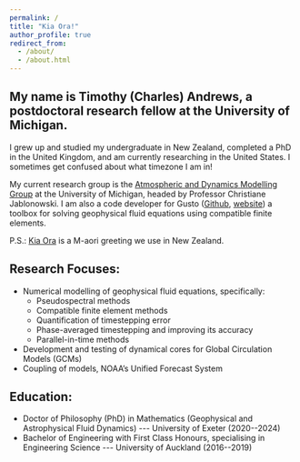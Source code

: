 ```yaml
---
permalink: /
title: "Kia Ora!"
author_profile: true
redirect_from: 
  - /about/
  - /about.html
---
```


## My name is Timothy (Charles) Andrews, a postdoctoral research fellow at the University of Michigan.
I grew up and studied my undergraduate in New Zealand, completed a PhD in the United Kingdom, and am currently researching in the United States. I sometimes get confused about what timezone I am in!

My current research group is the [Atmospheric and Dynamics Modelling Group](https://admg.engin.umich.edu/) at the University of Michigan, headed by Professor Christiane Jablonowski.
I am also a code developer for Gusto ([Github](https://github.com/firedrakeproject/gusto), [website](https://www.firedrakeproject.org/gusto/)) a toolbox for solving geophysical fluid equations using compatible finite elements.

P.S.: [Kia Ora](https://en.wikipedia.org/wiki/Kia_ora) is a M\-aori greeting we use in New Zealand.

## Research Focuses:
- Numerical modelling of geophysical fluid equations, specifically:
  - Pseudospectral methods
  - Compatible finite element methods
  - Quantification of timestepping error
  - Phase-averaged timestepping and improving its accuracy
  - Parallel-in-time methods
- Development and testing of dynamical cores for Global Circulation Models (GCMs)
- Coupling of models, NOAA’s Unified Forecast System

## Education:
- Doctor of Philosophy (PhD) in Mathematics (Geophysical and Astrophysical Fluid Dynamics) --- University of Exeter (2020--2024)
- Bachelor of Engineering with First Class Honours, specialising in Engineering Science --- University of Auckland (2016--2019)

